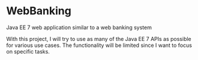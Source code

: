 # WebBanking
Java EE 7 web application similar to a web banking system

With this project, I will try to use as many of the Java EE 7 APIs as possible for various use cases. The functionality will be limited since I want to focus on specific tasks.

